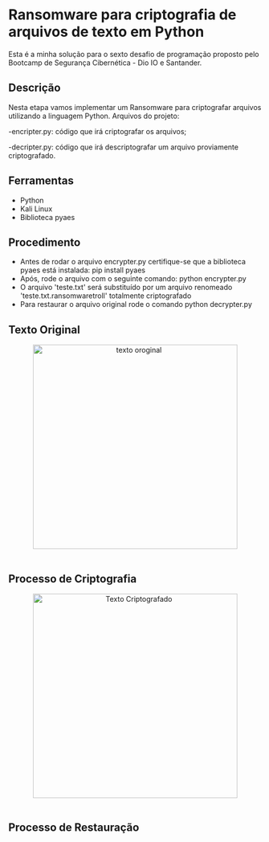 <h1>Ransomware para criptografia de arquivos de texto em Python</h1>

Esta é a minha solução para o sexto desafio de programação proposto pelo Bootcamp de Segurança Cibernética - Dio IO e Santander.

<h2>Descrição</h2>
<p></p>Nesta etapa vamos implementar um Ransomware para criptografar arquivos utilizando a linguagem Python.
Arquivos do projeto:</p>

-encripter.py: código que irá criptografar os arquivos;

-decripter.py: código que irá descriptografar um arquivo proviamente criptografado.

<h2>Ferramentas</h2>

+ Python
+ Kali Linux
+ Biblioteca pyaes

<h2>Procedimento</h2>

+ Antes de rodar o arquivo encrypter.py certifique-se que a biblioteca pyaes está instalada: pip install pyaes
+ Após, rode o arquivo com o seguinte comando: python encrypter.py
+ O arquivo 'teste.txt' será substituído por um arquivo renomeado 'teste.txt.ransomwaretroll' totalmente criptografado
+ Para restaurar o arquivo original rode o comando python decrypter.py

<h2>Texto Original</h2>
<div align="center">
<img width="407" alt="texto oroginal" src="https://github.com/user-attachments/assets/2fedcad4-cdf3-463b-a96c-68d5decf217b"/>
 </div><br>


<h2> Processo de Criptografia</h2>
<div align="center">
<img width="407" alt="Texto Criptografado" src="https://github.com/user-attachments/assets/ca9bdf4d-b827-4d1b-906a-4968ffc2a611"/>
 </div><br>

<h2>Processo de Restauração</h2>
  <div align="center">
<img width="407" alt="restauração" src="restaurado](https://github.com/user-attachments/assets/bce3b176-6b7d-42f2-af77-fb39fbe460e8/>
 </div><br>

